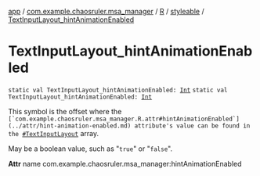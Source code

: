 [app](../../../index.md) / [com.example.chaosruler.msa_manager](../../index.md) / [R](../index.md) / [styleable](index.md) / [TextInputLayout_hintAnimationEnabled](.)

# TextInputLayout_hintAnimationEnabled

`static val TextInputLayout_hintAnimationEnabled: `[`Int`](https://kotlinlang.org/api/latest/jvm/stdlib/kotlin/-int/index.html)
`static val TextInputLayout_hintAnimationEnabled: `[`Int`](https://kotlinlang.org/api/latest/jvm/stdlib/kotlin/-int/index.html)

This symbol is the offset where the ``[`com.example.chaosruler.msa_manager.R.attr#hintAnimationEnabled`](../attr/hint-animation-enabled.md) attribute's value can be found in the ``[`#TextInputLayout`](-text-input-layout.md) array.

May be a boolean value, such as "`true`" or "`false`".

**Attr**
name com.example.chaosruler.msa_manager:hintAnimationEnabled

